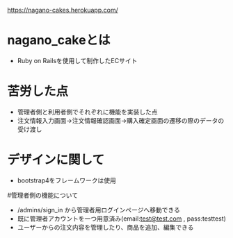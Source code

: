 https://nagano-cakes.herokuapp.com/

# nagano_cakeとは

- Ruby on Railsを使用して制作したECサイト

# 苦労した点

- 管理者側と利用者側でそれぞれに機能を実装した点
- 注文情報入力画面→注文情報確認画面→購入確定画面の遷移の際のデータの受け渡し

# デザインに関して

- bootstrap4をフレームワークは使用

#管理者側の機能について

- /admins/sign_in から管理者用ログインページへ移動できる
- 既に管理者アカウントを一つ用意済み(email:test@test.com , pass:testtest)
- ユーザーからの注文内容を管理したり、商品を追加、編集できる

